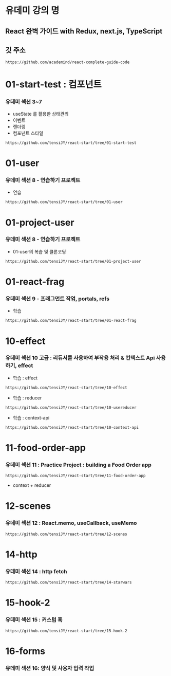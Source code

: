 # 유데미 강의 명

## React 완벽 가이드 with Redux, next.js, TypeScript

## 깃 주소

```
https://github.com/academind/react-complete-guide-code
```

# 01-start-test : 컴포넌트

### 유데미 섹션 3~7

-   useState 를 활용한 상태관리
-   이벤트
-   렌더링
-   컴포넌트 스타일

```
https://github.com/tensiJY/react-start/tree/01-start-test
```

# 01-user

### 유데미 섹션 8 - 연습하기 프로젝트

-   연습

```
https://github.com/tensiJY/react-start/tree/01-user
```

# 01-project-user

### 유데미 섹션 8 - 연습하기 프로젝트

-   01-user의 복습 및 클론코딩

```
https://github.com/tensiJY/react-start/tree/01-project-user
```

# 01-react-frag

### 유데미 섹션 9 - 프래그먼트 작업, portals, refs

-   학습

```
https://github.com/tensiJY/react-start/tree/01-react-frag
```

# 10-effect

### 유데미 섹션 10 고급 : 리듀서를 사용하여 부작용 처리 & 컨텍스트 Api 사용하기, effect

-   학습 : effect

```
https://github.com/tensiJY/react-start/tree/10-effect
```

-   학습 : reducer

```
https://github.com/tensiJY/react-start/tree/10-usereducer
```

-   학습 : context-api

```
https://github.com/tensiJY/react-start/tree/10-context-api
```

# 11-food-order-app

### 유데미 섹션 11 : Practice Project : building a Food Order app

```
https://github.com/tensiJY/react-start/tree/11-food-order-app
```

-   context + reducer

# 12-scenes

### 유데미 섹션 12 : React.memo, useCallback, useMemo

```
https://github.com/tensiJY/react-start/tree/12-scenes
```

# 14-http

### 유데미 섹션 14 : http fetch

```
https://github.com/tensiJY/react-start/tree/14-starwars
```

# 15-hook-2

### 유데미 섹션 15 : 커스텀 훅

```
https://github.com/tensiJY/react-start/tree/15-hook-2
```

# 16-forms

### 유데미 섹션 16: 양식 및 사용자 입력 작업

```

```
